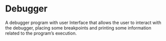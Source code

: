# Debugger
A debugger program with user Interface that allows the user to interact with the debugger, placing some breakpoints and printing some information related to the program’s execution.
